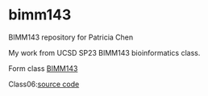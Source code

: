 # bimm143
BIMM143 repository for Patricia Chen

My work from UCSD SP23 BIMM143 bioinformatics class. 

Form class [BIMM143](https://bioboot.github.io/bimm143_S23/)

Class06:[source code](https://github.com/pjchen830/bimm143/blob/main/1class06/lab%20class06%20-%20PC.qmd)

